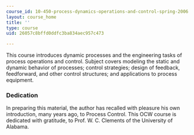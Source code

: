 ```yaml
---
course_id: 10-450-process-dynamics-operations-and-control-spring-2006
layout: course_home
title: ''
type: course
uid: 26057c8bffd0ddfc3ba834aec957c473

---
```

This course introduces dynamic processes and the engineering tasks of process operations and control. Subject covers modeling the static and dynamic behavior of processes; control strategies; design of feedback, feedforward, and other control structures; and applications to process equipment.

### Dedication

In preparing this material, the author has recalled with pleasure his own introduction, many years ago, to Process Control. This OCW course is dedicated with gratitude, to Prof. W. C. Clements of the University of Alabama.
